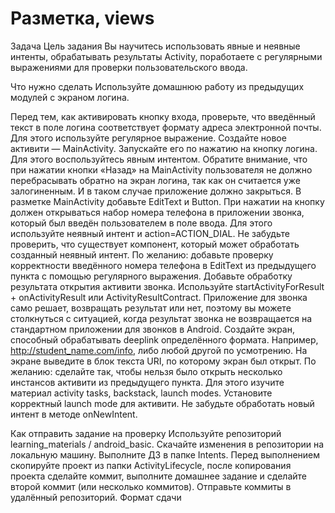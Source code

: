 # Разметка, views

Задача
Цель задания
Вы научитесь использовать явные и неявные интенты, обрабатывать результаты Activity, поработаете с регулярными выражениями для проверки пользовательского ввода.


Что нужно сделать
Используйте домашнюю работу из предыдущих модулей с экраном логина.

Перед тем, как активировать кнопку входа, проверьте, что введённый текст в поле логина соответствует формату адреса электронной почты. Для этого используйте регулярное выражение.
Создайте новое активити — MainActivity. Запускайте его по нажатию на кнопку логина. Для этого воспользуйтесь явным интентом. Обратите внимание, что при нажатии кнопки «Назад» на MainActivity пользователя не должно перебрасывать обратно на экран логина, так как он считается уже залогиненным. И в таком случае приложение должно закрыться.
В разметке MainActivity добавьте EditText и Button. При нажатии на кнопку должен открываться набор номера телефона в приложении звонка, который был введён пользователем в поле ввода. Для этого используйте неявный интент и action=ACTION_DIAL. Не забудьте проверить, что существует компонент, который может обработать созданный неявный интент.
По желанию: добавьте проверку корректности введённого номера телефона в EditText из предыдущего пункта с помощью регулярного выражения.
Добавьте обработку результата открытия активити звонка. Используйте startActivityForResult + onActivityResult или ActivityResultContract. Приложение для звонка само решает, возвращать результат или нет, поэтому вы можете столкнуться с ситуацией, когда результат звонка не возвращается на стандартном приложении для звонков в Android.
Создайте экран, способный обрабатывать deeplink определённого формата. Например, http://student_name.com/info, либо любой другой по усмотрению. На экране выведите в блок текста URI, по которому экран был открыт.
По желанию: сделайте так, чтобы нельзя было открыть несколько инстансов активити из предыдущего пункта. Для этого изучите материал activity tasks, backstack, launch modes. Установите корректный launch mode для активити. Не забудьте обработать новый интент в методе onNewIntent.


Как отправить задание на проверку
Используйте репозиторий learning_materials / android_basic.
Скачайте изменения в репозитории на локальную машину.
Выполните ДЗ в папке Intents.
Перед выполнением скопируйте проект из папки ActivityLifecycle, после копирования проекта сделайте коммит, выполните домашнее задание и сделайте второй коммит (или несколько коммитов).
Отправьте коммиты в удалённый репозиторий.
Формат сдачи